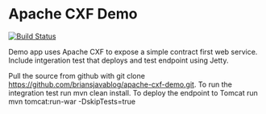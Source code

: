 # Apache CXF Demo

[![Build Status](https://drone.io/github.com/briansjavablog/apache-cxf-demo/status.png)](https://drone.io/github.com/briansjavablog/apache-cxf-demo/latest)

Demo app uses Apache CXF to expose a simple contract first web service. Include intgeration test that deploys and test endpoint using Jetty.

Pull the source from github with git clone https://github.com/briansjavablog/apache-cxf-demo.git. To run the integration test run mvn clean install. To deploy the endpoint to Tomcat run mvn tomcat:run-war -DskipTests=true

